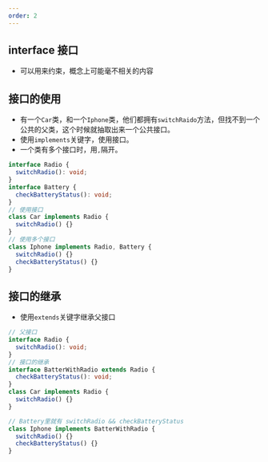 ```yaml
---
order: 2
---
```


## interface 接口

- 可以用来约束，概念上可能毫不相关的内容

## 接口的使用

- 有一个`Car`类，和一个`Iphone`类，他们都拥有`switchRaido`方法，但找不到一个公共的父类，这个时候就抽取出来一个公共接口。
- 使用`implements`关键字，使用接口。
- 一个类有多个接口时，用`,`隔开。

```ts
interface Radio {
  switchRadio(): void;
}
interface Battery {
  checkBatteryStatus(): void;
}
// 使用接口
class Car implements Radio {
  switchRadio() {}
}
// 使用多个接口
class Iphone implements Radio, Battery {
  switchRadio() {}
  checkBatteryStatus() {}
}
```

## 接口的继承

- 使用`extends`关键字继承父接口

```ts
// 父接口
interface Radio {
  switchRadio(): void;
}
// 接口的继承
interface BatterWithRadio extends Radio {
  checkBatteryStatus(): void;
}
class Car implements Radio {
  switchRadio() {}
}

// Battery里就有 switchRadio && checkBatteryStatus
class Iphone implements BatterWithRadio {
  switchRadio() {}
  checkBatteryStatus() {}
}
```
